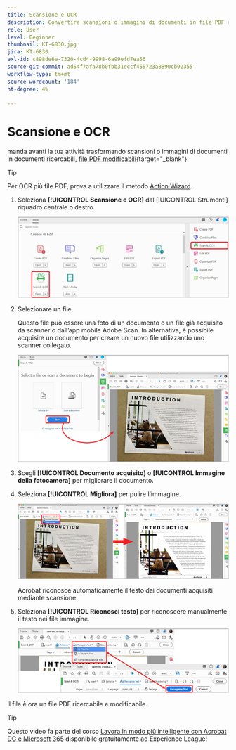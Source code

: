 ```yaml
---
title: Scansione e OCR
description: Convertire scansioni o immagini di documenti in file PDF ricercabili e modificabili e regolare la qualità del file risultante
role: User
level: Beginner
thumbnail: KT-6830.jpg
jira: KT-6830
exl-id: c898de6e-7320-4cd4-9998-6a99efd7ea56
source-git-commit: ad54f7afa78b0fbb31eccf455723a8890cb92355
workflow-type: tm+mt
source-wordcount: '184'
ht-degree: 4%

---
```


# Scansione e OCR

manda avanti la tua attività trasformando scansioni o immagini di documenti in documenti ricercabili, [file PDF modificabili](https://www.adobe.com/it/acrobat/online/pdf-editor.html){target="_blank"}.

>[!TIP]
>
>Per OCR più file PDF, prova a utilizzare il metodo [Action Wizard](../advanced-tasks/action.md).

1. Seleziona **[!UICONTROL Scansione e OCR]** dal [!UICONTROL Strumenti] riquadro centrale o destro.

   ![Passaggio di scansione 1](../assets/Scan_1.png)

1. Selezionare un file.

   Questo file può essere una foto di un documento o un file già acquisito da scanner o dall’app mobile Adobe Scan. In alternativa, è possibile acquisire un documento per creare un nuovo file utilizzando uno scanner collegato.

   ![Passaggio 2 della scansione](../assets/Scan_2.png)

1. Scegli **[!UICONTROL Documento acquisito]** o **[!UICONTROL Immagine della fotocamera]** per migliorare il documento.

1. Seleziona **[!UICONTROL Migliora]** per pulire l’immagine.

   ![Scansione Passaggio 3](../assets/Scan_3.png)

   Acrobat riconosce automaticamente il testo dai documenti acquisiti mediante scansione.

1. Seleziona **[!UICONTROL Riconosci testo]** per riconoscere manualmente il testo nei file immagine.

   ![Passaggio 4 della scansione](../assets/Scan_4.png)

Il file è ora un file PDF ricercabile e modificabile.

>[!TIP]
>
>Questo video fa parte del corso [Lavora in modo più intelligente con Acrobat DC e Microsoft 365](https://experienceleague.adobe.com/?recommended=Acrobat-U-1-2021.microsoft365) disponibile gratuitamente ad Experience League!
